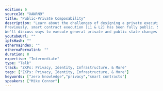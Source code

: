 ```yaml
---
edition: 6
sourceId: "XANRN9"
title: "Public-Private Composability"
description: "Learn about the challenges of designing a private execution layer for Ethereum.
Previously, smart contract execution (L1 & L2) has been fully public. Some apps provide basic private functionality for a single private state (e.g. privacy coins).
We'll discuss ways to execute general private and public state changes across multiple smart contracts in one transaction, within a zk-rollup. This unlocks programmable private smart contracts."
youtubeUrl: ""
ipfsHash: ""
ethernaIndex: ""
ethernaPermalink: ""
duration: 0
expertise: "Intermediate"
type: "Talk"
track: "ZKPs: Privacy, Identity, Infrastructure, & More"
tags: ["ZKPs: Privacy, Identity, Infrastructure, & More"]
keywords: ["zero knowledge","privacy","smart contracts"]
speakers: ["Mike Connor"]
---
```

